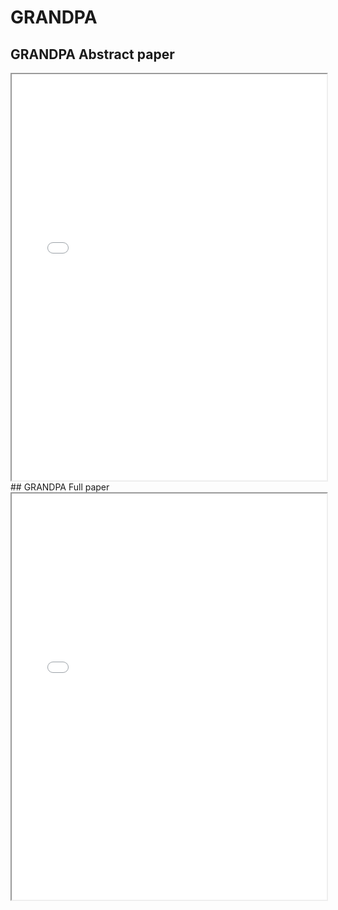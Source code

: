 # GRANDPA

## GRANDPA Abstract paper
<style>
.md-grid {
    max-width: inherit;
}
.md-sidebar--secondary {
    display: none;
}
.md-content {
    margin-right: 0em;
}
</style>
<iframe src="../../web/viewer.html?file=../pdf/GRANDPAabstract.pdf" width="100%" height="650em"></iframe>
## GRANDPA Full paper
<iframe src="../../web/viewer.html?file=../pdf/grandpa.pdf" width="100%" height="650em"></iframe>

